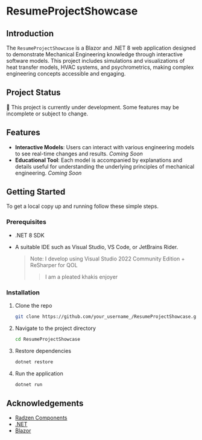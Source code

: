 # ResumeProjectShowcase

## Introduction
The `ResumeProjectShowcase` is a Blazor and .NET 8 web application designed to demonstrate Mechanical Engineering knowledge through interactive software models. This project includes simulations and visualizations of heat transfer models, HVAC systems, and psychrometrics, making complex engineering concepts accessible and engaging.

## Project Status
🚧 This project is currently under development. Some features may be incomplete or subject to change.

## Features
- **Interactive Models**: Users can interact with various engineering models to see real-time changes and results. *Coming Soon*
- **Educational Tool**: Each model is accompanied by explanations and details useful for understanding the underlying principles of mechanical engineering. *Coming Soon*

## Getting Started
To get a local copy up and running follow these simple steps.

### Prerequisites
- .NET 8 SDK
- A suitable IDE such as Visual Studio, VS Code, or JetBrains Rider.

  > Note: I develop using Visual Studio 2022 Community Edition + ReSharper for QOL
  >
  > >I am a pleated khakis enjoyer

### Installation
1. Clone the repo
   ```sh
   git clone https://github.com/your_username_/ResumeProjectShowcase.git
   ```
2. Navigate to the project directory
    ```sh
    cd ResumeProjectShowcase
    ```
3. Restore dependencies
    ```sh
    dotnet restore
    ```
4. Run the application
    ```sh
    dotnet run
    ```
## Acknowledgements
- [Radzen Components](https://www.radzen.com/)
- [.NET](https://dotnet.microsoft.com/en-us/)
- [Blazor](https://dotnet.microsoft.com/en-us/apps/aspnet/web-apps/blazor)
